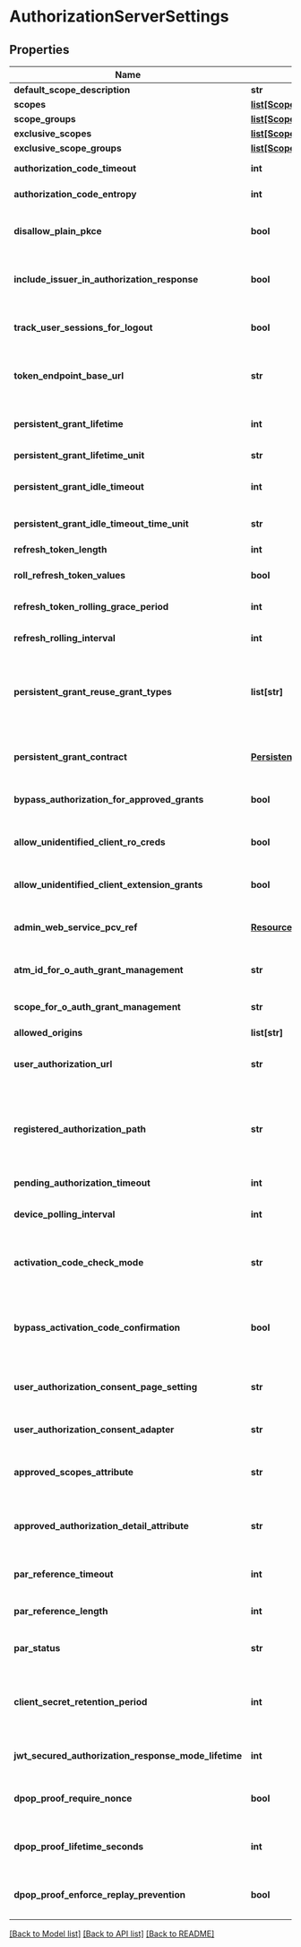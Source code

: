 # AuthorizationServerSettings

## Properties
Name | Type | Description | Notes
------------ | ------------- | ------------- | -------------
**default_scope_description** | **str** | The default scope description. | 
**scopes** | [**list[ScopeEntry]**](ScopeEntry.md) | The list of common scopes. | [optional] 
**scope_groups** | [**list[ScopeGroupEntry]**](ScopeGroupEntry.md) | The list of common scope groups. | [optional] 
**exclusive_scopes** | [**list[ScopeEntry]**](ScopeEntry.md) | The list of exclusive scopes. | [optional] 
**exclusive_scope_groups** | [**list[ScopeGroupEntry]**](ScopeGroupEntry.md) | The list of exclusive scope groups. | [optional] 
**authorization_code_timeout** | **int** | The authorization code timeout, in seconds. | 
**authorization_code_entropy** | **int** | The authorization code entropy, in bytes. | 
**disallow_plain_pkce** | **bool** | Determines whether PKCE&#39;s &#39;plain&#39; code challenge method will be disallowed. The default value is false. | [optional] 
**include_issuer_in_authorization_response** | **bool** | Determines whether the authorization server&#39;s issuer value is added to the authorization response or not. The default value is false. | [optional] 
**track_user_sessions_for_logout** | **bool** | Determines whether user sessions are tracked for logout. If this property is not provided on a PUT, the setting is left unchanged. | [optional] 
**token_endpoint_base_url** | **str** | The token endpoint base URL used to validate the &#39;aud&#39; claim during Private Key JWT Client Authentication. | [optional] 
**persistent_grant_lifetime** | **int** | The persistent grant lifetime. The default value is indefinite. -1 indicates an indefinite amount of time. | [optional] 
**persistent_grant_lifetime_unit** | **str** | The persistent grant lifetime unit. | [optional] 
**persistent_grant_idle_timeout** | **int** | The persistent grant idle timeout. The default value is 30 (days). -1 indicates an indefinite amount of time. | [optional] 
**persistent_grant_idle_timeout_time_unit** | **str** | The persistent grant idle timeout time unit. | [optional] 
**refresh_token_length** | **int** | The refresh token length in number of characters. | 
**roll_refresh_token_values** | **bool** | The roll refresh token values default policy. The default value is true. | [optional] 
**refresh_token_rolling_grace_period** | **int** | The grace period that a rolled refresh token remains valid in seconds. The default value is 60. | [optional] 
**refresh_rolling_interval** | **int** | The minimum interval to roll refresh tokens, in hours. | 
**persistent_grant_reuse_grant_types** | **list[str]** | The grant types that the OAuth AS can reuse rather than creating a new grant for each request. Only &#39;IMPLICIT&#39; or &#39;AUTHORIZATION_CODE&#39; or &#39;RESOURCE_OWNER_CREDENTIALS&#39; are valid grant types. | [optional] 
**persistent_grant_contract** | [**PersistentGrantContract**](PersistentGrantContract.md) | The persistent grant contract defines attributes that are associated with OAuth persistent grants. | [optional] 
**bypass_authorization_for_approved_grants** | **bool** | Bypass authorization for previously approved persistent grants. The default value is false. | [optional] 
**allow_unidentified_client_ro_creds** | **bool** | Allow unidentified clients to request resource owner password credentials grants. The default value is false. | [optional] 
**allow_unidentified_client_extension_grants** | **bool** | Allow unidentified clients to request extension grants. The default value is false. | [optional] 
**admin_web_service_pcv_ref** | [**ResourceLink**](ResourceLink.md) | The password credential validator reference that is used for authenticating access to the OAuth Administrative Web Service. | [optional] 
**atm_id_for_o_auth_grant_management** | **str** | The ID of the Access Token Manager used for OAuth enabled grant management. | [optional] 
**scope_for_o_auth_grant_management** | **str** | The OAuth scope to validate when accessing grant management service. | [optional] 
**allowed_origins** | **list[str]** | The list of allowed origins. | [optional] 
**user_authorization_url** | **str** | The URL used to generate &#39;verification_url&#39; and &#39;verification_url_complete&#39; values in a Device Authorization request | [optional] 
**registered_authorization_path** | **str** | The Registered Authorization Path is concatenated to PingFederate base URL to generate &#39;verification_url&#39; and &#39;verification_url_complete&#39; values in a Device Authorization request. PingFederate listens to this path if specified | 
**pending_authorization_timeout** | **int** | The &#39;device_code&#39; and &#39;user_code&#39; timeout, in seconds. | 
**device_polling_interval** | **int** | The amount of time client should wait between polling requests, in seconds. | 
**activation_code_check_mode** | **str** | Determines whether the user is prompted to enter or confirm the activation code after authenticating or before. The default is AFTER_AUTHENTICATION. | [optional] 
**bypass_activation_code_confirmation** | **bool** | Indicates if the Activation Code Confirmation page should be bypassed if &#39;verification_url_complete&#39; is used by the end user to authorize a device. | 
**user_authorization_consent_page_setting** | **str** | User Authorization Consent Page setting to use PingFederate&#39;s internal consent page or an external system | [optional] 
**user_authorization_consent_adapter** | **str** | Adapter ID of the external consent adapter to be used for the consent page user interface. | [optional] 
**approved_scopes_attribute** | **str** | Attribute from the external consent adapter&#39;s contract, intended for storing approved scopes returned by the external consent page. | [optional] 
**approved_authorization_detail_attribute** | **str** | Attribute from the external consent adapter&#39;s contract, intended for storing approved authorization details returned by the external consent page. | [optional] 
**par_reference_timeout** | **int** | The timeout, in seconds, of the pushed authorization request reference. The default value is 60. | [optional] 
**par_reference_length** | **int** | The entropy of pushed authorization request references, in bytes. The default value is 24. | [optional] 
**par_status** | **str** | The status of pushed authorization request support. The default value is ENABLED. | [optional] 
**client_secret_retention_period** | **int** | The length of time in minutes that client secrets will be retained as secondary secrets after secret change. The default value is 0, which will disable secondary client secret retention. | [optional] 
**jwt_secured_authorization_response_mode_lifetime** | **int** | The lifetime, in seconds, of the JWT Secured authorization response. The default value is 600. | [optional] 
**dpop_proof_require_nonce** | **bool** | Determines whether nonce is required in the Demonstrating Proof-of-Possession (DPoP) proof JWT. The default value is false. | [optional] 
**dpop_proof_lifetime_seconds** | **int** | The lifetime, in seconds, of the Demonstrating Proof-of-Possession (DPoP) proof JWT. The default value is 120. | [optional] 
**dpop_proof_enforce_replay_prevention** | **bool** | Determines whether Demonstrating Proof-of-Possession (DPoP) proof JWT replay prevention is enforced. The default value is false. | [optional] 

[[Back to Model list]](../README.md#documentation-for-models) [[Back to API list]](../README.md#documentation-for-api-endpoints) [[Back to README]](../README.md)


